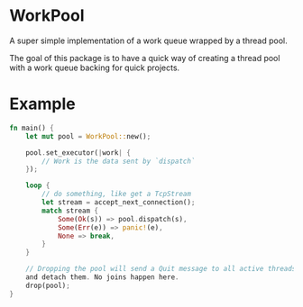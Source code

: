 # WorkPool

A super simple implementation of a work queue wrapped by a thread pool.

The goal of this package is to have a quick way of creating a thread
pool with a work queue backing for quick projects.

# Example

```rust
fn main() {
    let mut pool = WorkPool::new();

    pool.set_executor(|work| {
        // Work is the data sent by `dispatch`
    });

    loop {
        // do something, like get a TcpStream
        let stream = accept_next_connection();
        match stream {
            Some(Ok(s)) => pool.dispatch(s),
            Some(Err(e)) => panic!(e),
            None => break,
        }
    }

    // Dropping the pool will send a Quit message to all active threads
    and detach them. No joins happen here.
    drop(pool);
}
```

